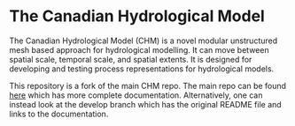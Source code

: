 # The Canadian Hydrological Model 
The Canadian Hydrological Model (CHM) is a novel modular unstructured mesh based approach for hydrological modelling. It can move between spatial scale, temporal scale, and spatial extents. It is designed for developing and testing process representations for hydrological models. 

This repository is a fork of the main CHM repo. The main repo can be found [here](https://github.com/Chrismarsh/CHM/) which has more complete documentation. Alternatively, one can instead look at the develop branch which has the original README file and links to the documentation.
